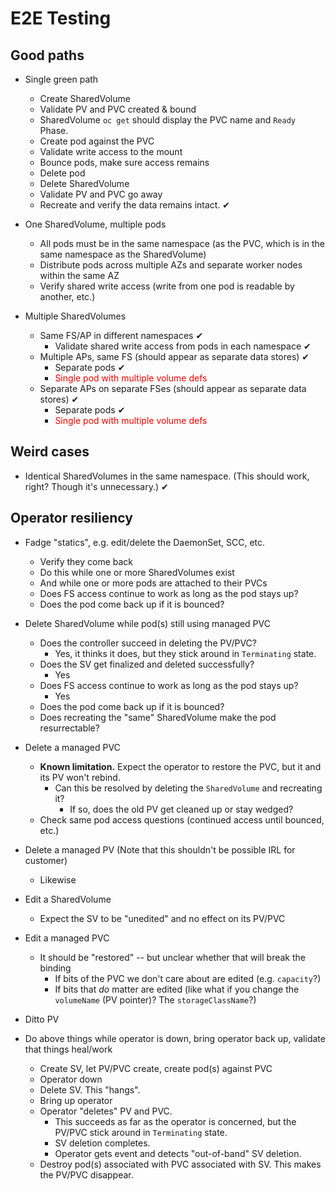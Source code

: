# E2E Testing

## Good paths

* Single green path
    * Create SharedVolume
    * Validate PV and PVC created & bound
    * SharedVolume `oc get` should display the PVC name and `Ready` Phase.
    * Create pod against the PVC
    * Validate write access to the mount
    * Bounce pods, make sure access remains
    * Delete pod
    * Delete SharedVolume
    * Validate PV and PVC go away
    * Recreate and verify the data remains intact. ✔

* One SharedVolume, multiple pods
    * All pods must be in the same namespace (as the PVC, which is in the same namespace as the SharedVolume)
    * Distribute pods across multiple AZs and separate worker nodes within the same AZ
    * Verify shared write access (write from one pod is readable by another, etc.)

* Multiple SharedVolumes
    * Same FS/AP in different namespaces ✔
        * Validate shared write access from pods in each namespace ✔
    * Multiple APs, same FS (should appear as separate data stores) ✔
        * Separate pods ✔
        * <font color=red>Single pod with multiple volume defs</font>
    * Separate APs on separate FSes (should appear as separate data stores) ✔
        * Separate pods ✔
        * <font color=red>Single pod with multiple volume defs</font>

## Weird cases

* Identical SharedVolumes in the same namespace. (This should work, right? Though it's unnecessary.) ✔

## Operator resiliency

* Fadge "statics", e.g. edit/delete the DaemonSet, SCC, etc.
    * Verify they come back
    * Do this while one or more SharedVolumes exist
    * And while one or more pods are attached to their PVCs
    * Does FS access continue to work as long as the pod stays up?
    * Does the pod come back up if it is bounced?

* Delete SharedVolume while pod(s) still using managed PVC
    * Does the controller succeed in deleting the PV/PVC?
        * Yes, it thinks it does, but they stick around in `Terminating` state.
    * Does the SV get finalized and deleted successfully?
        * Yes
    * Does FS access continue to work as long as the pod stays up?
        * Yes
    * Does the pod come back up if it is bounced?
    * Does recreating the "same" SharedVolume make the pod resurrectable?

* Delete a managed PVC
    * **Known limitation.** Expect the operator to restore the PVC, but it and its PV won't rebind.
        * Can this be resolved by deleting the `SharedVolume` and recreating it?
            * If so, does the old PV get cleaned up or stay wedged?
    * Check same pod access questions (continued access until bounced, etc.)

* Delete a managed PV (Note that this shouldn't be possible IRL for customer)
    * Likewise

* Edit a SharedVolume
    * Expect the SV to be "unedited" and no effect on its PV/PVC

* Edit a managed PVC
    * It should be "restored" -- but unclear whether that will break the binding
        * If bits of the PVC we don't care about are edited (e.g. `capacity`?)
        * If bits that *do* matter are edited (like what if you change the `volumeName` (PV pointer)? The `storageClassName`?)

* Ditto PV

* Do above things while operator is down, bring operator back up, validate that things heal/work
    * Create SV, let PV/PVC create, create pod(s) against PVC
    * Operator down
    * Delete SV. This "hangs".
    * Bring up operator
    * Operator "deletes" PV and PVC.
        * This succeeds as far as the operator is concerned, but the PV/PVC stick around in `Terminating` state.
        * SV deletion completes.
        * Operator gets event and detects "out-of-band" SV deletion.
    * Destroy pod(s) associated with PVC associated with SV. This makes the PV/PVC disappear.